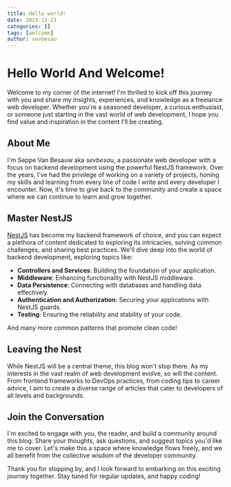 ```yaml
---
title: Hello world!
date: 2023-12-21 
categories: []
tags: [welcome]
author: sevbesau
---
```


# Hello World And Welcome!

Welcome to my corner of the internet! I'm thrilled to kick off this journey with you and share my insights, experiences, and knowledge as a freelance web developer. Whether you're a seasoned developer, a curious enthusiast, or someone just starting in the vast world of web development, I hope you find value and inspiration in the content I'll be creating.

## About Me

I'm Seppe Van Besauw aka *sevbesau*, a passionate web developer with a focus on backend development using the powerful NestJS framework. Over the years, I've had the privilege of working on a variety of projects, honing my skills and learning from every line of code I write and every developer I encounter. Now, it's time to give back to the community and create a space where we can continue to learn and grow together.

## Master NestJS

[NestJS](https://nestjs.com) has become my backend framework of choice, and you can expect a plethora of content dedicated to exploring its intricacies, solving common challenges, and sharing best practices. We'll dive deep into the world of backend development, exploring topics like:

- **Controllers and Services**: Building the foundation of your application.
- **Middleware**: Enhancing functionality with NestJS middleware.
- **Data Persistence**: Connecting with databases and handling data effectively.
- **Authentication and Authorization**: Securing your applications with NestJS guards.
- **Testing**: Ensuring the reliability and stability of your code.

And many more common patterns that promote clean code!

## Leaving the Nest

While NestJS will be a central theme, this blog won't stop there. As my interests in the vast realm of web development evolve, so will the content. From frontend frameworks to DevOps practices, from coding tips to career advice, I aim to create a diverse range of articles that cater to developers of all levels and backgrounds.

## Join the Conversation

I'm excited to engage with you, the reader, and build a community around this blog. Share your thoughts, ask questions, and suggest topics you'd like me to cover. Let's make this a space where knowledge flows freely, and we all benefit from the collective wisdom of the developer community.

Thank you for stopping by, and I look forward to embarking on this exciting journey together. Stay tuned for regular updates, and happy coding!
